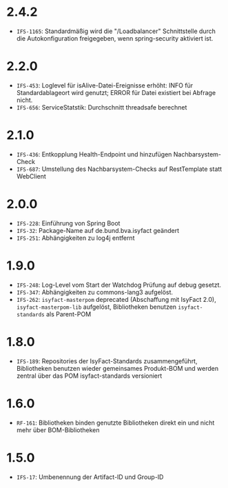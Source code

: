 # 2.4.2

- `IFS-1165`: Standardmäßig wird die "/Loadbalancer" Schnittstelle durch die Autokonfiguration freigegeben, wenn spring-security aktiviert ist.

# 2.2.0
- `IFS-453`: Loglevel für isAlive-Datei-Ereignisse erhöht: INFO für Standardablageort wird genutzt; ERROR für Datei existiert bei Abfrage nicht.
- `IFS-656`: ServiceStatstik: Durchschnitt threadsafe berechnet

# 2.1.0
- `IFS-436`: Entkopplung Health-Endpoint und hinzufügen Nachbarsystem-Check
- `IFS-687`: Umstellung des Nachbarsystem-Checks auf RestTemplate statt WebClient

# 2.0.0
- `IFS-228`: Einführung von Spring Boot
- `IFS-32`: Package-Name auf de.bund.bva.isyfact geändert
- `IFS-251`: Abhängigkeiten zu log4j entfernt

# 1.9.0
- `IFS-248`: Log-Level vom Start der Watchdog Prüfung auf debug gesetzt.
- `IFS-347`: Abhängigkeiten zu commons-lang3 aufgelöst.
- `IFS-262`: `isyfact-masterpom` deprecated (Abschaffung mit IsyFact 2.0), `isyfact-masterpom-lib` aufgelöst, Bibliotheken benutzen `isyfact-standards` als Parent-POM


# 1.8.0
- `IFS-189`: Repositories der IsyFact-Standards zusammengeführt, Bibliotheken benutzen wieder gemeinsames Produkt-BOM und werden zentral über das POM isyfact-standards versioniert

# 1.6.0
- `RF-161`: Bibliotheken binden genutzte Bibliotheken direkt ein und nicht mehr über BOM-Bibliotheken

# 1.5.0
- `IFS-17`: Umbenennung der Artifact-ID und Group-ID
